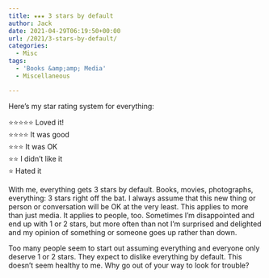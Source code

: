 ```yaml
---
title: ★★★ 3 stars by default
author: Jack
date: 2021-04-29T06:19:50+00:00
url: /2021/3-stars-by-default/
categories:
  - Misc
tags:
  - 'Books &amp;amp; Media'
  - Miscellaneous

---
```

<!--kg-card-begin: html-->Here&#8217;s my star rating system for everything:

⭐️⭐️⭐️⭐️⭐️ Loved it!  
⭐️⭐️⭐️⭐️ It was good  
⭐️⭐️⭐️ It was OK  
⭐️⭐️ I didn&#8217;t like it  
⭐️ Hated it

With me, everything gets 3 stars by default. Books, movies, photographs, everything: 3 stars right off the bat. I always assume that this new thing or person or conversation will be OK at the very least. This applies to more than just media. It applies to people, too. Sometimes I&#8217;m disappointed and end up with 1 or 2 stars, but more often than not I&#8217;m surprised and delighted and my opinion of something or someone goes up rather than down.

Too many people seem to start out assuming everything and everyone only deserve 1 or 2 stars. They expect to dislike everything by default. This doesn&#8217;t seem healthy to me. Why go out of your way to look for trouble?

<!--kg-card-end: html-->